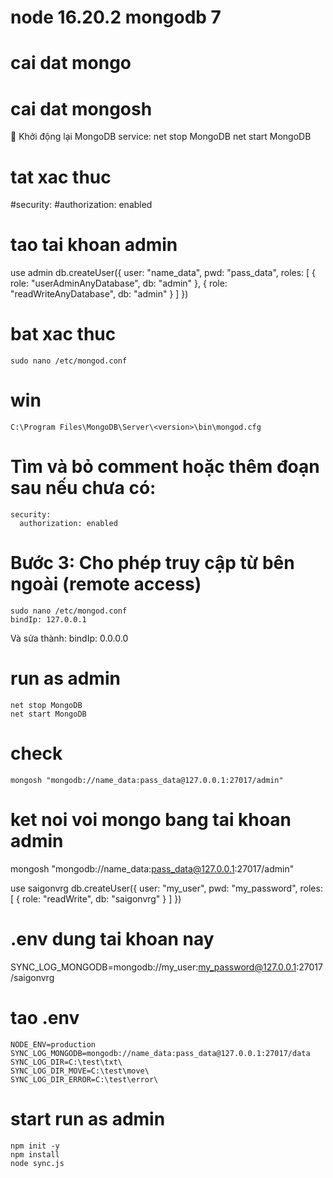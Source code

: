 # node 16.20.2 mongodb 7
# cai dat mongo
# cai dat mongosh


🔄 Khởi động lại MongoDB service:
net stop MongoDB
net start MongoDB

# tat xac thuc
#security:
  #authorization: enabled
# tao tai khoan admin 

use admin
db.createUser({
  user: "name_data",
  pwd: "pass_data",
  roles: [
    { role: "userAdminAnyDatabase", db: "admin" },
    { role: "readWriteAnyDatabase", db: "admin" }
  ]
})

# bat xac thuc
	sudo nano /etc/mongod.conf
# win
	C:\Program Files\MongoDB\Server\<version>\bin\mongod.cfg
# Tìm và bỏ comment hoặc thêm đoạn sau nếu chưa có:
	security:
	  authorization: enabled
# Bước 3: Cho phép truy cập từ bên ngoài (remote access)
	sudo nano /etc/mongod.conf
  	bindIp: 127.0.0.1
  Và sửa thành:
  	bindIp: 0.0.0.0

# run as admin
	net stop MongoDB
	net start MongoDB
# check
	mongosh "mongodb://name_data:pass_data@127.0.0.1:27017/admin"

# ket noi voi mongo bang tai khoan admin 
mongosh "mongodb://name_data:pass_data@127.0.0.1:27017/admin"

use saigonvrg
db.createUser({
  user: "my_user",
  pwd: "my_password",
  roles: [ { role: "readWrite", db: "saigonvrg" } ]
})

# .env dung tai khoan nay

SYNC_LOG_MONGODB=mongodb://my_user:my_password@127.0.0.1:27017/saigonvrg


# tao .env
	NODE_ENV=production
	SYNC_LOG_MONGODB=mongodb://name_data:pass_data@127.0.0.1:27017/data
	SYNC_LOG_DIR=C:\test\txt\
	SYNC_LOG_DIR_MOVE=C:\test\move\
	SYNC_LOG_DIR_ERROR=C:\test\error\
# start run as admin
	npm init -y
	npm install
	node sync.js

